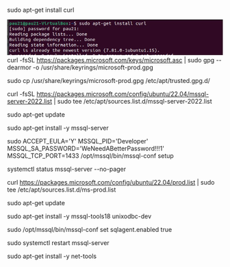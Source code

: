 sudo apt-get install curl 

![comanda1](Imatges/1.png)
<br>
curl -fsSL https://packages.microsoft.com/keys/microsoft.asc | sudo gpg --dearmor -o /usr/share/keyrings/microsoft-prod.gpg


sudo cp /usr/share/keyrings/microsoft-prod.gpg /etc/apt/trusted.gpg.d/


curl -fsSL https://packages.microsoft.com/config/ubuntu/22.04/mssql-server-2022.list | sudo tee /etc/apt/sources.list.d/mssql-server-2022.list


sudo apt-get update


sudo apt-get install -y mssql-server


sudo ACCEPT_EULA='Y' MSSQL_PID='Developer' MSSQL_SA_PASSWORD='WeNeedABetterPassword!!!1' MSSQL_TCP_PORT=1433 /opt/mssql/bin/mssql-conf setup


systemctl status mssql-server --no-pager


curl https://packages.microsoft.com/config/ubuntu/22.04/prod.list | sudo tee /etc/apt/sources.list.d/ms-prod.list


sudo apt-get update


sudo apt-get install -y mssql-tools18 unixodbc-dev


sudo /opt/mssql/bin/mssql-conf set sqlagent.enabled true


sudo systemctl restart mssql-server


sudo apt-get install -y net-tools




